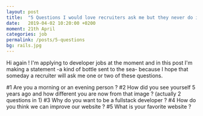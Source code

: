 ```yaml
---
layout: post
title:  "5 Questions I would love recruiters ask me but they never do it !"
date:   2019-04-02 10:20:00 +0200
moment: 21th April
categories: job
permalink: /posts/5-questions
bg: rails.jpg
---
```


Hi again !
I'm applying to developer jobs at the moment and in this post I'm making a statement -a kind of bottle sent to the sea- because I hope that someday a recruiter will ask me one or two of these questions.

#1 Are you a morning or an evening person ?
#2 How did you see yourself 5 years ago and how different you are now from that image ? (actually 2 questions in 1)
#3 Why do you want to be a fullstack developer ?
#4 How do you think we can improve our website ?
#5 What is your favorite website ?


